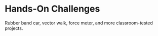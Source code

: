 # Hands-On Challenges

Rubber band car, vector walk, force meter, and more classroom-tested projects.